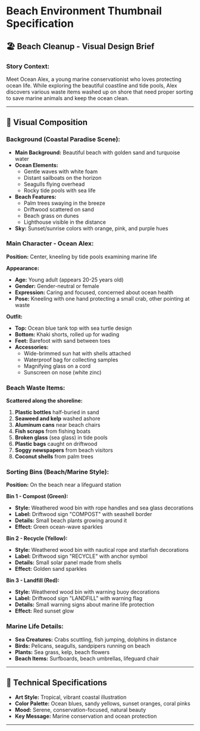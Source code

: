 # Beach Environment Thumbnail Specification

## 🏖️ **Beach Cleanup - Visual Design Brief**

### **Story Context:**
Meet Ocean Alex, a young marine conservationist who loves protecting ocean life. While exploring the beautiful coastline and tide pools, Alex discovers various waste items washed up on shore that need proper sorting to save marine animals and keep the ocean clean.

---

## 🎨 **Visual Composition**

### **Background (Coastal Paradise Scene):**
- **Main Background:** Beautiful beach with golden sand and turquoise water
- **Ocean Elements:**
  - Gentle waves with white foam
  - Distant sailboats on the horizon
  - Seagulls flying overhead
  - Rocky tide pools with sea life
- **Beach Features:**
  - Palm trees swaying in the breeze
  - Driftwood scattered on sand
  - Beach grass on dunes
  - Lighthouse visible in the distance
- **Sky:** Sunset/sunrise colors with orange, pink, and purple hues

### **Main Character - Ocean Alex:**
**Position:** Center, kneeling by tide pools examining marine life

**Appearance:**
- **Age:** Young adult (appears 20-25 years old)
- **Gender:** Gender-neutral or female
- **Expression:** Caring and focused, concerned about ocean health
- **Pose:** Kneeling with one hand protecting a small crab, other pointing at waste

**Outfit:**
- **Top:** Ocean blue tank top with sea turtle design
- **Bottom:** Khaki shorts, rolled up for wading
- **Feet:** Barefoot with sand between toes
- **Accessories:**
  - Wide-brimmed sun hat with shells attached
  - Waterproof bag for collecting samples
  - Magnifying glass on a cord
  - Sunscreen on nose (white zinc)

### **Beach Waste Items:**
**Scattered along the shoreline:**
1. **Plastic bottles** half-buried in sand
2. **Seaweed and kelp** washed ashore
3. **Aluminum cans** near beach chairs
4. **Fish scraps** from fishing boats
5. **Broken glass** (sea glass) in tide pools
6. **Plastic bags** caught on driftwood
7. **Soggy newspapers** from beach visitors
8. **Coconut shells** from palm trees

### **Sorting Bins (Beach/Marine Style):**
**Position:** On the beach near a lifeguard station

**Bin 1 - Compost (Green):**
- **Style:** Weathered wood bin with rope handles and sea glass decorations
- **Label:** Driftwood sign "COMPOST" with seashell border
- **Details:** Small beach plants growing around it
- **Effect:** Green ocean-wave sparkles

**Bin 2 - Recycle (Yellow):**
- **Style:** Weathered wood bin with nautical rope and starfish decorations
- **Label:** Driftwood sign "RECYCLE" with anchor symbol
- **Details:** Small solar panel made from shells
- **Effect:** Golden sand sparkles

**Bin 3 - Landfill (Red):**
- **Style:** Weathered wood bin with warning buoy decorations
- **Label:** Driftwood sign "LANDFILL" with warning flag
- **Details:** Small warning signs about marine life protection
- **Effect:** Red sunset glow

### **Marine Life Details:**
- **Sea Creatures:** Crabs scuttling, fish jumping, dolphins in distance
- **Birds:** Pelicans, seagulls, sandpipers running on beach
- **Plants:** Sea grass, kelp, beach flowers
- **Beach Items:** Surfboards, beach umbrellas, lifeguard chair

---

## 📐 **Technical Specifications**
- **Art Style:** Tropical, vibrant coastal illustration
- **Color Palette:** Ocean blues, sandy yellows, sunset oranges, coral pinks
- **Mood:** Serene, conservation-focused, natural beauty
- **Key Message:** Marine conservation and ocean protection

---

